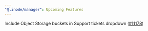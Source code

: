 ```yaml
---
"@linode/manager": Upcoming Features
---
```


Include Object Storage buckets in Support tickets dropdown ([#11178](https://github.com/linode/manager/pull/11178))
